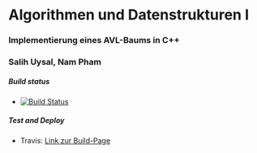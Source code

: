 ﻿# Algorithmen und Datenstrukturen I
 ### Implementierung eines AVL-Baums in C++
 ### Salih Uysal, Nam Pham
  ##### Build status
  *  [![Build Status](https://travis-ci.org/ob-algdati-ws17/blatt-7-aufgabe-1-goteam.svg?branch=master)](https://travis-ci.org/ob-algdati-ws17/blatt-7-aufgabe-1-goteam)

  ##### Test and Deploy
 * Travis: 
[Link zur Build-Page](https://travis-ci.org/ob-algdati-ws17/blatt-7-aufgabe-1-cminusminus-2)
 
